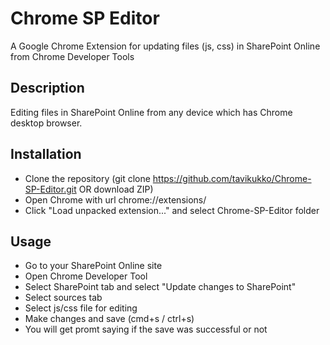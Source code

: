 Chrome SP Editor
==
A Google Chrome Extension for updating files (js, css) in SharePoint Online from Chrome Developer Tools

## Description

Editing files in SharePoint Online from any device which has Chrome desktop browser.

## Installation

* Clone the repository (git clone https://github.com/tavikukko/Chrome-SP-Editor.git OR download ZIP)
* Open Chrome with url chrome://extensions/
* Click "Load unpacked extension..." and select Chrome-SP-Editor folder

## Usage

* Go to your SharePoint Online site
* Open Chrome Developer Tool
* Select SharePoint tab and select "Update changes to SharePoint"
* Select sources tab
* Select js/css file for editing
* Make changes and save (cmd+s / ctrl+s)
* You will get promt saying if the save was successful or not
